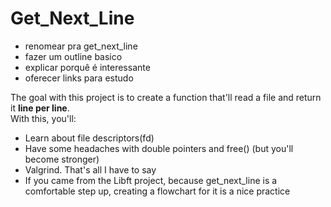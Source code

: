 # Get_Next_Line
- renomear pra get_next_line  
- fazer um outline basico  
- explicar porquê é interessante  
- oferecer links para estudo  

The goal with this project is to create a function that'll read a file and return it **line per line**.  
With this, you'll:  
- Learn about file descriptors(fd)  
- Have some headaches with double pointers and free() (but you'll become stronger)  
- Valgrind. That's all I have to say  
- If you came from the Libft project, because get_next_line is a comfortable step up, creating a flowchart for it is a nice practice  

